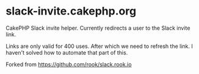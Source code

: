 # slack-invite.cakephp.org

CakePHP Slack invite helper. Currently redirects a user to the Slack invite link.

Links are only valid for 400 uses. After which we need to refresh the link. I
haven't solved how to automate that part of this.

Forked from https://github.com/rook/slack.rook.io
